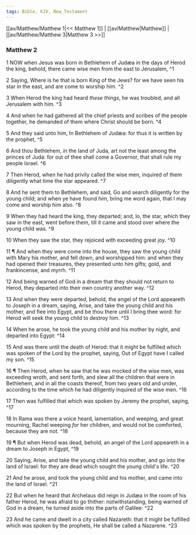 ```yaml
---
tags: Bible, KJV, New_Testament
---
```


[[av/Matthew/Matthew 1|<< Matthew 1]] | [[av/Matthew|Matthew]] | [[av/Matthew/Matthew 3|Matthew 3 >>]]

### Matthew 2

1 NOW when Jesus was born in Bethlehem of Judæa in the days of Herod the king, behold, there came wise men from the east to Jerusalem, ^1

2 Saying, Where is he that is born King of the Jews? for we have seen his star in the east, and are come to worship him. ^2

3 When Herod the king had heard _these_ _things_, he was troubled, and all Jerusalem with him. ^3

4 And when he had gathered all the chief priests and scribes of the people together, he demanded of them where Christ should be born. ^4

5 And they said unto him, In Bethlehem of Judæa: for thus it is written by the prophet, ^5

6 And thou Bethlehem, _in_ the land of Juda, art not the least among the princes of Juda: for out of thee shall come a Governor, that shall rule my people Israel. ^6

7 Then Herod, when he had privily called the wise men, inquired of them diligently what time the star appeared. ^7

8 And he sent them to Bethlehem, and said, Go and search diligently for the young child; and when ye have found _him_, bring me word again, that I may come and worship him also. ^8

9 When they had heard the king, they departed; and, lo, the star, which they saw in the east, went before them, till it came and stood over where the young child was. ^9

10 When they saw the star, they rejoiced with exceeding great joy. ^10

11 ¶ And when they were come into the house, they saw the young child with Mary his mother, and fell down, and worshipped him: and when they had opened their treasures, they presented unto him gifts; gold, and frankincense, and myrrh. ^11

12 And being warned of God in a dream that they should not return to Herod, they departed into their own country another way. ^12

13 And when they were departed, behold, the angel of the Lord appeareth to Joseph in a dream, saying, Arise, and take the young child and his mother, and flee into Egypt, and be thou there until I bring thee word: for Herod will seek the young child to destroy him. ^13

14 When he arose, he took the young child and his mother by night, and departed into Egypt: ^14

15 And was there until the death of Herod: that it might be fulfilled which was spoken of the Lord by the prophet, saying, Out of Egypt have I called my son. ^15

16 ¶ Then Herod, when he saw that he was mocked of the wise men, was exceeding wroth, and sent forth, and slew all the children that were in Bethlehem, and in all the coasts thereof, from two years old and under, according to the time which he had diligently inquired of the wise men. ^16

17 Then was fulfilled that which was spoken by Jeremy the prophet, saying, ^17

18 In Rama was there a voice heard, lamentation, and weeping, and great mourning, Rachel weeping _for_ her children, and would not be comforted, because they are not. ^18

19 ¶ But when Herod was dead, behold, an angel of the Lord appeareth in a dream to Joseph in Egypt, ^19

20 Saying, Arise, and take the young child and his mother, and go into the land of Israel: for they are dead which sought the young child's life. ^20

21 And he arose, and took the young child and his mother, and came into the land of Israel. ^21

22 But when he heard that Archelaus did reign in Judæa in the room of his father Herod, he was afraid to go thither: notwithstanding, being warned of God in a dream, he turned aside into the parts of Galilee: ^22

23 And he came and dwelt in a city called Nazareth: that it might be fulfilled which was spoken by the prophets, He shall be called a Nazarene. ^23
